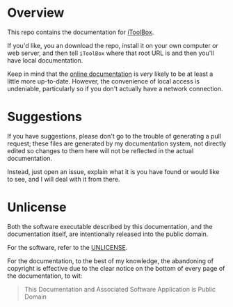 # Overview

This repo contains the documentation for
[iToolBox](http://ourtimelines.com/itdoc/intro.html).

If you'd like, you an download the repo, install it on your own computer
or web server, and then tell `iToolBox` where that root URL is and then
you'll have local documentation.

Keep in mind that the
[online documentation](http://ourtimelines.com/itdoc/intro.html)
is _very_ likely to be at
least a little more up-to-date. However, the convenience of local access
is undeniable, particularly so if you don't actually have a network
connection.

# Suggestions

If you have suggestions, please don't go to the trouble of generating
a pull request; these files are generated by my documentation system,
not directly edited so changes to them here will not be reflected in
the actual documentation.

Instead, just open an issue, explain what it is you have found or would
like to see, and I will deal with it from there.

# Unlicense

Both the software executable described by this documentation, and the
documentation itself, are intentionally released into the public domain.


For the software, refer to the [UNLICENSE](LICENSE).

For the documentation, to the best of my knowledge, the abandoning
of copyright is effective due to the clear notice on the bottom
of every page of the documentation, to wit:

> This Documentation and Associated Software Application is Public Domain




